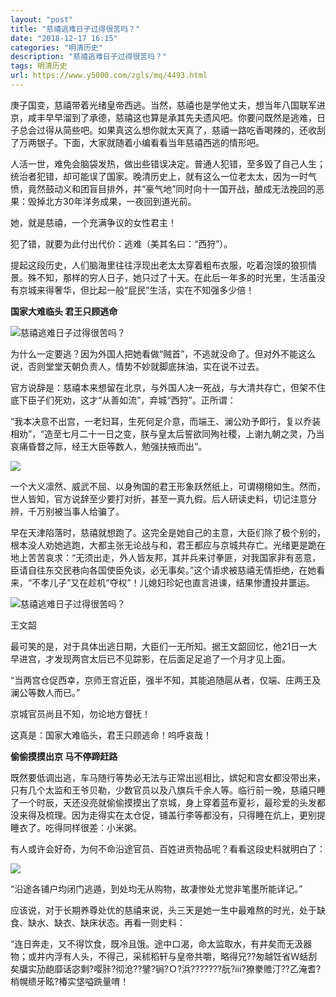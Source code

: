 ```yaml
---
layout: "post"
title: "慈禧逃难日子过得很苦吗？"
date: "2018-12-17 16:15"
categories: "明清历史"
description: "慈禧逃难日子过得很苦吗？"
tags: 明清历史
url: https://www.y5000.com/zgls/mq/4493.html
---
```






庚子国变，慈禧带着光绪皇帝西逃。当然，慈禧也是学他丈夫，想当年八国联军进京，咸丰早早溜到了承德，慈禧这也算是承其先夫遗风吧。你要问既然是逃难，日子总会过得从简些吧。如果真这么想你就太天真了，慈禧一路吃香喝辣的，还收刮了万两银子。下面，大家就随着小编看看当年慈禧西逃的情形吧。

人活一世，难免会脑袋发热，做出些错误决定。普通人犯错，至多毁了自己人生；统治者犯错，却可能误了国家。晚清历史上，就有这么一位老太太，因为一时气愤，竟然鼓动义和团盲目排外，并“豪气地”同时向十一国开战，酿成无法挽回的恶果：毁掉北方30年洋务成果，一夜回到道光前。

她，就是慈禧，一个充满争议的女性君主！

犯了错，就要为此付出代价：逃难（美其名曰：“西狩”）。

提起这段历史，人们脑海里往往浮现出老太太穿着粗布衣服，吃着泡馍的狼狈情景。殊不知，那样的穷人日子，她只过了十天。在此后一年多的时光里，生活虽没有京城来得奢华，但比起一般“屁民”生活，实在不知强多少倍！

**国家大难临头 君王只顾逃命**

![慈禧逃难日子过得很苦吗？](/uploads/allimg/161103/6-161103092H33G.JPG)

为什么一定要逃？因为外国人把她看做“贼首”，不逃就没命了。但对外不能这么说，否则堂堂天朝负责人，情势不妙就脚底抹油，实在说不过去。

官方说辞是：慈禧本来想留在北京，与外国人决一死战，与大清共存亡，但架不住底下臣子们死劝，这才“从善如流”，弃城“西狩”。正所谓：

“我本决意不出宫，一老妇耳，生死何足介意，而端王、澜公劝予即行，复以乔装相劝”，“造至七月二十一日之变，朕与皇太后誓欲同殉社稷，上谢九朝之灵，乃当哀痛昏瞀之际，经王大臣等数人，勉强扶掖而出”。

![](https://img.y5000.com/uploads/allimg/161103/093Z2E05-0.jpg)

一个大义凛然、威武不屈、以身殉国的君王形象跃然纸上，可谓栩栩如生。然而，世人皆知，官方说辞至少要打对折，甚至一真九假。后人研读史料，切记注意分辨，千万别被当事人给骗了。

早在天津陷落时，慈禧就想跑了。这完全是她自己的主意，大臣们除了极个别的，根本没人劝她逃跑，大都主张无论战与和，君王都应与京城共存亡。光绪更是跪在地上苦苦哀求：“无须出走，外人皆友邦，其并兵来讨拳匪，对我国家非有恶意，臣请自往东交民巷向各国使臣免谈，必无事矣。”这个请求被慈禧无情拒绝，在她看来，“不孝儿子”又在趁机“夺权”！儿媳妇珍妃也直言进谏，结果惨遭投井噩运。

![慈禧逃难日子过得很苦吗？](/uploads/allimg/161103/6-161103092Q9521.JPG)

王文韶

最可笑的是，对于具体出逃日期，大臣们一无所知。据王文韶回忆，他21日一大早进宫，才发现两宫太后已不见踪影，在后面足足追了一个月才见上面。

“当两宫仓促西幸，京师王宫近臣，强半不知，其能追随扈从者，仅端、庄两王及澜公等数人而已。”

京城官员尚且不知，勿论地方督抚！

这真是：国家大难临头，君王只顾逃命！呜呼哀哉！

**偷偷摸摸出京 马不停蹄赶路**

既然要低调出逃，车马随行等势必无法与正常出巡相比，嫔妃和宫女都没带出来，只有几个太监和王爷贝勒，少数官员以及八旗兵千余人等。临行前一晚，慈禧只睡了一个时辰，天还没亮就偷偷摸摸出了京城，身上穿着蓝布夏衫，最珍爱的头发都没来得及梳理。因为走得实在太仓促，铺盖行李等都没有，只得睡在炕上，更别提睡衣了。吃得同样很差：小米粥。

有人或许会好奇，为何不命沿途官员、百姓进贡物品呢？看看这段史料就明白了：

![](https://img.y5000.com/uploads/allimg/161103/093Z2BZ-1.jpg)

“沿途各铺户均闭门逃遁，到处均无从购物，故凄惨处尤觉非笔墨所能详记。”

应该说，对于长期养尊处优的慈禧来说，头三天是她一生中最难熬的时光，处于缺食、缺水、缺衣、缺床状态。再看一则史料：

“连日奔走，又不得饮食，既冷且饿。途中口渴，命太监取水，有井矣而无汲器物；或井内浮有人头，不得己，采秫稻轩与皇帝共嚼，略得兄??匆越饪省Ｗ蛞刮矣牖实劢龅靡话宓剩?嘤胩?彻沧??鐾?锏?Ｏ?浜???????朊?ⅲ?獠豢赡汀??乙淹耆?梢幌缋牙眩?椿实垡嗌跣量唷！
